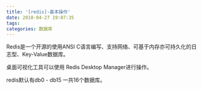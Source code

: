 ```yaml
---
title: '[redis]-基本操作'
date: 2018-04-27 19:07:35
tags:
categories: 数据库
---
```


Redis是一个开源的使用ANSI C语言编写、支持网络、可基于内存亦可持久化的日志型、Key-Value数据库。

<!--more-->

桌面可视化工具可以使用 Redis Desktop Manager进行操作。

redis默认有db0 - db15 一共16个数据库。


